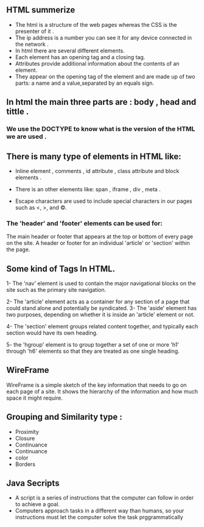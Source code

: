 ## HTML summerize 
* The html is a structure of the web pages whereas the CSS is the presenter of it .
* The ip address is a number you can see it for any device connected in the network .
* In html there are several different elements.
* Each element has an opening tag and a closing tag.
* Attributes provide additional information about the contents of an element.
* They appear on the opening tag of the element and are made up of two parts: a name and a value,separated by an equals sign.

## In html the main three parts are : body , head and tittle .

### We use the DOCTYPE to know what is the version of the HTML we are used .

## There is many type of elements in HTML like:
* Inline element , comments , id attribute , class attribute and  block elements .
* There is an other elements like: span , iframe , div , meta .

* Escape characters are used to include special characters in our pages such as <, >, and ©.

### The 'header' and 'footer' elements can be used for:
The main header or footer that appears at the top or bottom of every page on the site.
A header or footer for an individual 'article' or 'section' within the page.

## Some kind of Tags In HTML.
1- The 'nav' element is used to contain the major navigational blocks on the site such as the primary site navigation.

2- The 'article' element acts as a container for any section of a page that could stand alone and potentially be syndicated.
3- The 'aside' element has two purposes, depending on whether it is inside an 'article' element or not.

4- The 'section' element groups related content together, and typically each section would have its own heading.

5- the 'hgroup' element is to group together a set of one or more 'h1' through 'h6' elements so that they are treated as one single heading.

## WireFrame
WireFrame is a simple sketch of the key information that needs to go on each page of a site. It shows the hierarchy of the information and how much space it might require.

## Grouping and Similarity type :
* Proximity
* Closure
* Continuance
* Continuance
* color
* Borders

## Java Secripts 
* A script is a series of instructions that the computer
can follow in order to achieve a goal. 
* Computers approach tasks in a different way than humans, so your instructions must let the computer
solve the task prggrammatically





